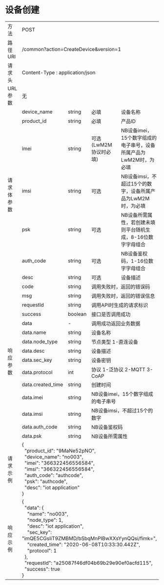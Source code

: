 # **设备创建**  

<table style="text-align: left">

<tr><td >方法</td><td colspan="4">POST</td></tr>
<tr><td>路径URI</td><td colspan="4">/common?action=CreateDevice&version=1</td></tr>
<tr><td>请求头</td><td colspan="4">Content-Type : application/json</td></tr>

<tr><td>URL参数</td><td colspan="4">无</td></tr>

<tr><td rowspan="7">请求体参数</td><td>device_name</td><td>string</td><td>必填</td><td>设备名称</td></tr>
<tr><td>product_id</td><td>string</td><td>必填</td><td>产品ID</td></tr>
<tr><td>imei</td><td>string</td><td>可选(LwM2M协议时必填)</td><td>NB设备imei，15个数字组成的电子串号，设备所属产品为LwM2M时，为必填</td></tr>
<tr><td>imsi</td><td>string</td><td>可选</td><td>NB设备imsi，不超过15个的数字，设备所属产品为LwM2M时，为必填</td></tr>
<tr><td>psk</td><td>string</td><td>可选</td><td>NB设备所需属性，若创建未填则平台随机生成，8-16位数字字母组合</td></tr>
<tr><td>auth_code</td><td>string</td><td>可选</td><td>NB设备鉴权码，1-16位数字字母组合</td></tr>
<tr><td>desc</td><td>string</td><td>可选</td><td>设备描述</td></tr>

<tr><td rowspan="15">响应参数</td><td>code</td><td>string</td><td colspan="2">调用失败时，返回的错误码</td></tr>
<tr><td>msg</td><td>string</td><td colspan="2">调用失败时，返回的错误信息</td></tr>
<tr><td>requestId</td><td>string</td><td colspan="2">调用API时生成的请求标识</td></tr>
<tr><td>success</td><td>boolean</td><td colspan="2">接口是否调用成功</td></tr>
<tr><td>data</td><td>-</td><td colspan="2">调用成功返回业务数据</td></tr>

<tr><td>data.name</td><td>string</td><td colspan="2">设备名称</td></tr>
<tr><td>data.node_type</td><td>string</td><td colspan="2">节点类型 1-直连设备</td></tr>
<tr><td>data.desc</td><td>string</td><td colspan="2">设备描述</td></tr>
<tr><td>data.sec_key</td><td>string</td><td colspan="2">设备密钥</td></tr>
<tr><td>data.protocol</td><td>int</td><td colspan="2">协议 1-泛协议 2-MQTT 3-CoAP</td></tr>
<tr><td>data.created_time</td><td>string</td><td colspan="2">创建时间</td></tr>
<tr><td>data.imei</td><td>string</td><td colspan="2">NB设备imei，15个数字组成的电子串号</td></tr>
<tr><td>data.imsi</td><td>string</td><td colspan="2">NB设备imsi，不超过15个的数字</td></tr>
<tr><td>data.auth_code</td><td>string</td><td colspan="2">NB设备鉴权码</td></tr>
<tr><td>data.psk</td><td>string</td><td colspan="2">NB设备所需属性</td></tr>

<tr><td>请求示例</td><td colspan="4">
    {   <br>
        &nbsp;&nbsp;"product_id":  "9MaNe52pNO",    <br>
        &nbsp;&nbsp;"device_name": "no003", <br>
        &nbsp;&nbsp;"imei": "366322456556584",  <br>
        &nbsp;&nbsp;"imsi": "366322456556584",  <br>
        &nbsp;&nbsp;"auth_code": "authcode",    <br>
        &nbsp;&nbsp;"psk": "authcode",      <br>
        &nbsp;&nbsp;"desc": "iot application"   <br>
    }


</td></tr>
<tr><td>响应示例</td>
<td colspan="4">
    {   <br>
        &nbsp;&nbsp;"data": {   <br>
            &nbsp;&nbsp;&nbsp;&nbsp;"name": "no003",    <br>
            &nbsp;&nbsp;&nbsp;&nbsp;"node_type": 1,     <br>
            &nbsp;&nbsp;&nbsp;&nbsp;"desc": "iot application",  <br>
            &nbsp;&nbsp;&nbsp;&nbsp;"sec_key": "imQE5CGsIiT9ZMBMD/bSbqMnPIBwXXsYynQQsi/fimk=",  <br>
            &nbsp;&nbsp;&nbsp;&nbsp;"created_time": "2020-06-08T10:33:30.442Z",     <br>
            &nbsp;&nbsp;&nbsp;&nbsp;"protocol": 1   <br>
        &nbsp;&nbsp;},  <br>
        &nbsp;&nbsp;"requestId": "a25087f46df04b69b29e90ef0acfd115",    <br>
        &nbsp;&nbsp;"success": true <br>
    }

</td>
</tr>

</table>
